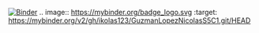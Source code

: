 [![Binder](https://mybinder.org/badge_logo.svg)](https://mybinder.org/v2/gh/ikolas123/GuzmanLopezNicolasS5C1.git/HEAD)
.. image:: https://mybinder.org/badge_logo.svg
 :target: https://mybinder.org/v2/gh/ikolas123/GuzmanLopezNicolasS5C1.git/HEAD
